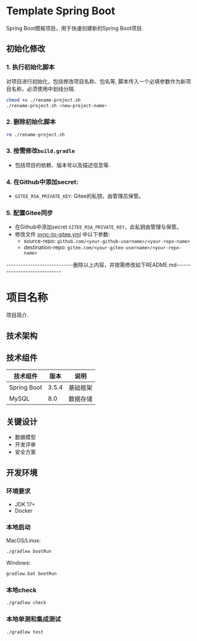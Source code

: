 # Template Spring Boot

Spring Boot模板项目，用于快速创建新的Spring Boot项目.

## 初始化修改

### 1. 执行初始化脚本

对项目进行初始化，包括修改项目名称、包名等, 脚本传入一个必填参数作为新项目名称，必须使用中划线分隔.

```bash
chmod +x ./rename-project.sh
./rename-project.sh <new-project-name>
```
  
### 2. 删除初始化脚本

```bash
rm ./rename-project.sh
```

### 3. 按需修改`build.gradle`

- 包括项目的依赖、版本号以及描述信息等.

### 4. 在Github中添加secret:

- `GITEE_RSA_PRIVATE_KEY`: Gitee的私钥，由管理员保管。

### 5. 配置Gitee同步 

- 在Github中添加secret `GITEE_RSA_PRIVATE_KEY`，此私钥由管理与保管。
- 修改文件 [sync-to-gitee.yml](.github/workflows/sync-to-gitee.yml) 中以下参数:
    - source-repo: `github.com/<your-github-username>/<your-repo-name>`
    - destination-repo: `gitee.com/<your-gitee-username>/<your-repo-name>`


----------------------------删除以上内容，并按需修改如下README.md-----------------------------

# 项目名称

项目简介.

## 技术架构

## 技术组件

| 技术组件        | 版本     | 说明 |
|-------------|--------|------|
| Spring Boot | 3.5.4  | 基础框架 |
| MySQL       | 8.0    | 数据存储 |

## 关键设计

- 数据模型
- 开发评审
- 安全方案

## 开发环境

### 环境要求

- JDK 17+
- Docker

### 本地启动

MacOS/Linux:

```bash
./gradlew bootRun
```

Windows:

```bash
gradlew.bat bootRun
```

### 本地check

```bash
./gradlew check
```

### 本地单测和集成测试

```bash
./gradlew test
```


